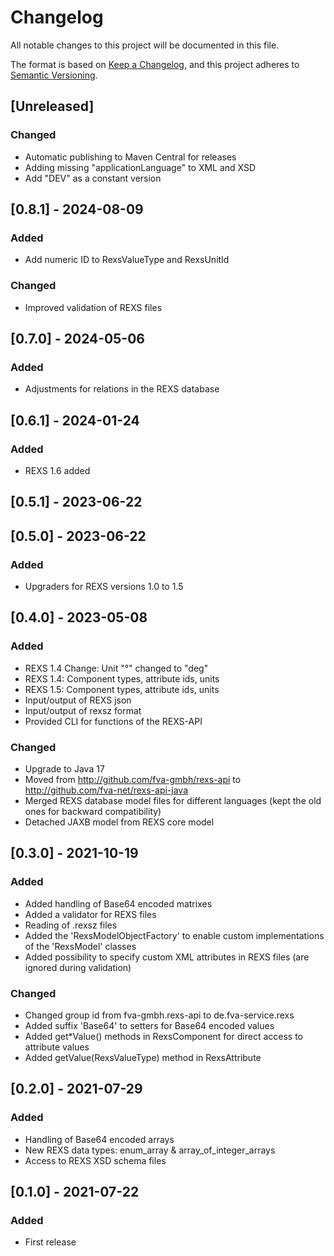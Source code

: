 # Changelog

All notable changes to this project will be documented in this file.

The format is based on [Keep a Changelog](https://keepachangelog.com/en/1.1.0/),
and this project adheres to [Semantic Versioning](https://semver.org/spec/v2.0.0.html).

## [Unreleased]

### Changed

- Automatic publishing to Maven Central for releases
- Adding missing "applicationLanguage" to XML and XSD
- Add "DEV" as a constant version


## [0.8.1] - 2024-08-09

### Added

- Add numeric ID to RexsValueType and RexsUnitId

### Changed

- Improved validation of REXS files

## [0.7.0] - 2024-05-06

### Added

- Adjustments for relations in the REXS database

## [0.6.1] - 2024-01-24

### Added

- REXS 1.6 added

## [0.5.1] - 2023-06-22

## [0.5.0] - 2023-06-22

### Added

- Upgraders for REXS versions 1.0 to 1.5

## [0.4.0] - 2023-05-08

### Added

- REXS 1.4 Change: Unit "°" changed to "deg"
- REXS 1.4: Component types, attribute ids, units
- REXS 1.5: Component types, attribute ids, units
- Input/output of REXS json
- Input/output of rexsz format
- Provided CLI for functions of the REXS-API

### Changed

- Upgrade to Java 17
- Moved from http://github.com/fva-gmbh/rexs-api to http://github.com/fva-net/rexs-api-java
- Merged REXS database model files for different languages (kept the old ones for backward compatibility)
- Detached JAXB model from REXS core model

## [0.3.0] - 2021-10-19

### Added

- Added handling of Base64 encoded matrixes
- Added a validator for REXS files
- Reading of .rexsz files
- Added the 'RexsModelObjectFactory' to enable custom implementations of the 'RexsModel' classes
- Added possibility to specify custom XML attributes in REXS files (are ignored during validation)

### Changed

- Changed group id from fva-gmbh.rexs-api to de.fva-service.rexs
- Added suffix 'Base64' to setters for Base64 encoded values
- Added get*Value() methods in RexsComponent for direct access to attribute values
- Added getValue(RexsValueType) method in RexsAttribute

## [0.2.0] - 2021-07-29

### Added

- Handling of Base64 encoded arrays
- New REXS data types: enum_array & array_of_integer_arrays
- Access to REXS XSD schema files

## [0.1.0] - 2021-07-22

### Added

- First release
